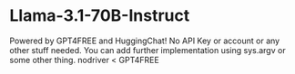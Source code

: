 # Llama-3.1-70B-Instruct
Powered by GPT4FREE and HuggingChat!
No API Key or account or any other stuff needed.
You can add further implementation using sys.argv or some other thing.
nodriver < GPT4FREE
